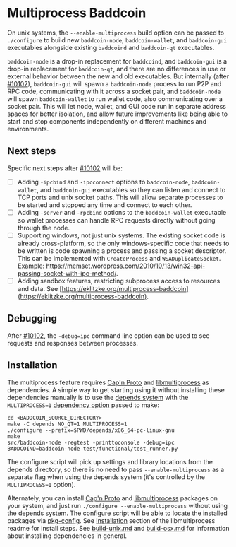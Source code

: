 # Multiprocess Baddcoin

On unix systems, the `--enable-multiprocess` build option can be passed to `./configure` to build new `baddcoin-node`, `baddcoin-wallet`, and `baddcoin-gui` executables alongside existing `baddcoind` and `baddcoin-qt` executables.

`baddcoin-node` is a drop-in replacement for `baddcoind`, and `baddcoin-gui` is a drop-in replacement for `baddcoin-qt`, and there are no differences in use or external behavior between the new and old executables. But internally (after [#10102](https://github.com/synergy-promotions/baddcoin/pull/10102)), `baddcoin-gui` will spawn a `baddcoin-node` process to run P2P and RPC code, communicating with it across a socket pair, and `baddcoin-node` will spawn `baddcoin-wallet` to run wallet code, also communicating over a socket pair. This will let node, wallet, and GUI code run in separate address spaces for better isolation, and allow future improvements like being able to start and stop components independently on different machines and environments.

## Next steps

Specific next steps after [#10102](https://github.com/synergy-promotions/baddcoin/pull/10102) will be:

- [ ] Adding `-ipcbind` and `-ipcconnect` options to `baddcoin-node`, `baddcoin-wallet`, and `baddcoin-gui` executables so they can listen and connect to TCP ports and unix socket paths. This will allow separate processes to be started and stopped any time and connect to each other.
- [ ] Adding `-server` and `-rpcbind` options to the `baddcoin-wallet` executable so wallet processes can handle RPC requests directly without going through the node.
- [ ] Supporting windows, not just unix systems. The existing socket code is already cross-platform, so the only windows-specific code that needs to be written is code spawning a process and passing a socket descriptor. This can be implemented with `CreateProcess` and `WSADuplicateSocket`. Example: https://memset.wordpress.com/2010/10/13/win32-api-passing-socket-with-ipc-method/.
- [ ] Adding sandbox features, restricting subprocess access to resources and data. See [https://eklitzke.org/multiprocess-baddcoin](https://eklitzke.org/multiprocess-baddcoin).

## Debugging

After [#10102](https://github.com/synergy-promotions/baddcoin/pull/10102), the `-debug=ipc` command line option can be used to see requests and responses between processes.

## Installation

The multiprocess feature requires [Cap'n Proto](https://capnproto.org/) and [libmultiprocess](https://github.com/chaincodelabs/libmultiprocess) as dependencies. A simple way to get starting using it without installing these dependencies manually is to use the [depends system](../depends) with the `MULTIPROCESS=1` [dependency option](../depends#dependency-options) passed to make:

```
cd <BADDCOIN_SOURCE_DIRECTORY>
make -C depends NO_QT=1 MULTIPROCESS=1
./configure --prefix=$PWD/depends/x86_64-pc-linux-gnu
make
src/baddcoin-node -regtest -printtoconsole -debug=ipc
BADDCOIND=baddcoin-node test/functional/test_runner.py
```

The configure script will pick up settings and library locations from the depends directory, so there is no need to pass `--enable-multiprocess` as a separate flag when using the depends system (it's controlled by the `MULTIPROCESS=1` option).

Alternately, you can install [Cap'n Proto](https://capnproto.org/) and [libmultiprocess](https://github.com/chaincodelabs/libmultiprocess) packages on your system, and just run `./configure --enable-multiprocess` without using the depends system. The configure script will be able to locate the installed packages via [pkg-config](https://www.freedesktop.org/wiki/Software/pkg-config/). See [Installation](https://github.com/chaincodelabs/libmultiprocess#installation) section of the libmultiprocess readme for install steps. See [build-unix.md](build-unix.md) and [build-osx.md](build-osx.md) for information about installing dependencies in general.
